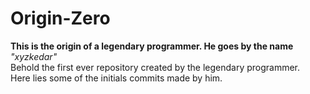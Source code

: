 # Origin-Zero
<b> This is the origin of a legendary programmer. He goes by the name</b><i> "xyzkedar"</i> 
<br>
Behold the first ever repository created by the legendary programmer. <br>
Here lies some of the initials commits made by him.

